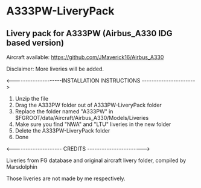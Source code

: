 # A333PW-LiveryPack
Livery pack for A333PW (Airbus_A330 IDG based version)
-------------------------------------------------------------------------------------------------------------------------------
Aircraft available: https://github.com/JMaverick16/Airbus_A330

Disclaimer: More liveries will be added.

<--------------------INSTALLATION INSTRUCTIONS ---------------------->
1. Unzip the file
2. Drag the A333PW folder out of A333PW-LiveryPack folder
3. Replace the folder named "A333PW" in $FGROOT/data/Aircraft/Airbus_A330/Models/Liveries
4. Make sure you find "NWA" and "LTU" liveries in the new folder
5. Delete the A333PW-LiveryPack folder
6. Done

<-------------------- CREDITS ----------------------->

Liveries from FG database and original aircraft livery folder, compiled by Marsdolphin

Those liveries are not made by me respectively.

